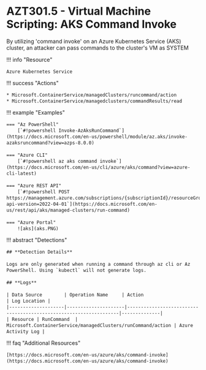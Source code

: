 # AZT301.5 - Virtual Machine Scripting: AKS Command Invoke

By utilizing 'command invoke' on an Azure Kubernetes Service (AKS) cluster, an attacker can pass commands to the cluster's VM as SYSTEM

!!! info "Resource" 

	Azure Kubernetes Service

!!! success "Actions" 

	* Microsoft.ContainerService/managedClusters/runcommand/action
	* Microsoft.ContainerService/managedclusters/commandResults/read

!!! example "Examples"

    === "Az PowerShell"
		[`#!powershell Invoke-AzAksRunCommand`](https://docs.microsoft.com/en-us/powershell/module/az.aks/invoke-azaksruncommand?view=azps-8.0.0)
		
    === "Azure CLI"
        [`#!powershell az aks command invoke`](https://docs.microsoft.com/en-us/cli/azure/aks/command?view=azure-cli-latest)
		
    === "Azure REST API"	
		[`#!powershell POST https://management.azure.com/subscriptions/{subscriptionId}/resourceGroups/{resourceGroupName}/providers/Microsoft.ContainerService/managedClusters/{resourceName}/runCommand?api-version=2022-04-01`](https://docs.microsoft.com/en-us/rest/api/aks/managed-clusters/run-command)

    === "Azure Portal"
    	![aks](aks.PNG)
 
!!! abstract "Detections"

	## **Detection Details**
	
	Logs are only generated when running a command through az cli or Az PowerShell. Using `kubectl` will not generate logs.

	## **Logs** 

    | Data Source        | Operation Name     | Action                                                            | Log Location |
    |--------------------|---------------------|-------------------------------------------------------------------|--------------|
    | Resource | RunCommand	 | Microsoft.ContainerService/managedClusters/runCommand/action	| Azure Activity Log |

!!! faq "Additional Resources"

	[https://docs.microsoft.com/en-us/azure/aks/command-invoke](https://docs.microsoft.com/en-us/azure/aks/command-invoke)
